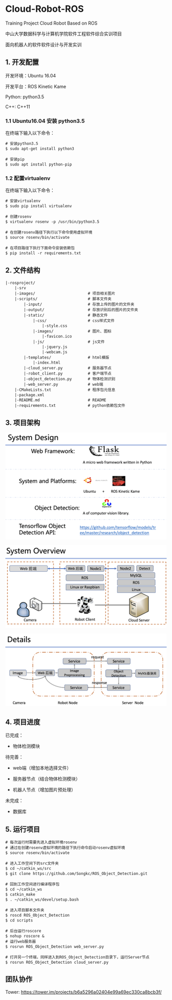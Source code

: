 # Cloud-Robot-ROS

Training Project Cloud Robot Based on ROS

中山大学数据科学与计算机学院软件工程软件综合实训项目

面向机器人的软件软件设计与开发实训



## 1. 开发配置

开发环境：Ubuntu 16.04

开发平台：ROS Kinetic Kame

Python: python3.5

C++: C++11

### 1.1 Ubuntu16.04 安装 python3.5

在终端下输入以下命令：

```shell
# 安装python3.5
$ sudo apt-get install python3

# 安装pip
$ sudo apt install python-pip
```

### 1.2 配置virtualenv

在终端下输入以下命令：

```shell
# 安装virtualenv
$ sudo pip install virtualenv

# 创建rosenv
$ virtualenv rosenv -p /usr/bin/python3.5

# 在创建rosenv路径下执行以下命令使用虚拟环境
$ source rosenv/bin/activate

# 在项目路径下执行下面命令安装依赖包
$ pip install -r requirements.txt
```



## 2. 文件结构

```
|-rosproject/
    |-srv
    |-images/                       # 项目相关图片
    |-scripts/                      # 脚本文件夹
        |-input/                    # 存放上传的图片的文件夹
        |-output/                   # 存放识别后的图片的文件夹
    	|-static/                   # 静态文件
    		|-css/                  # css样式文件
    			|-style.css
    		|-images/               # 图片、图标
    			|-favicon.ico
    		|-js/                   # js文件
    			|-jquery.js
    			|-webcam.js
   		|-templates/                # html模版
   			|-index.html
        |-cloud_server.py           # 服务器节点
        |-robot_client.py           # 客户端节点
        |-object_detection.py       # 物体检测识别
        |-web_server.py             # web端
    |-CMakeLists.txt                # 程序包元信息
    |-package.xml
    |-README.md                     # README
    |-requirements.txt              # python依赖包文件
```



## 3. 项目架构

![system](./images/design.png)



![system](./images/overview.png)



![details](./images/details.png)



## 4. 项目进度

已完成：

* 物体检测模块

待完善：

* web端（增加本地选择文件）

* 服务器节点（结合物体检测模块）
* 机器人节点（增加图片预处理）

未完成：

* 数据库



## 5. 运行项目

```shell
# 每次运行时需要先进入虚拟环境rosenv
# 通过在创建rosenv虚拟环境的路径下执行命令启动rosenv虚拟环境
$ source rosenv/bin/activate

# 进入工作空间下的src文件夹
$ cd ~/catkin_ws/src
$ git clone https://github.com/Songkc/ROS_Object_Detection.git

# 回到工作空间进行编译程序包
$ cd ~/catkin_ws
$ catkin_make
$ . ~/catkin_ws/devel/setup.bash

# 进入项目脚本文件夹
$ roscd ROS_Object_Detection
$ cd scripts

# 后台运行roscore
$ nohup roscore &
# 运行web服务器
$ rosrun ROS_Object_Detection web_server.py

# 打开另一个终端，同样进入到ROS_Object_Detection目录下，运行Server节点
$ rosrun ROS_Object_Detection cloud_server.py
```



## 团队协作

Tower: <https://tower.im/projects/b6a5296a02404e99a69ec330ca8bcb3f/>